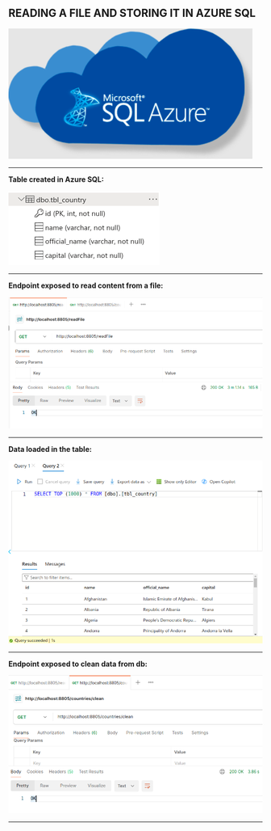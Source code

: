 READING A FILE AND STORING IT IN AZURE SQL
----------------------------------------------------

![azuresql](images/azure-sql.png)

----------------------------------------------------

**Table created in Azure SQL:**

![tblCountry](screenshots/tblCountry.png)

----------------------------------------------------

**Endpoint exposed to read content from a file:**

![readFileEndpoint](screenshots/readFileEndpoint.png)

----------------------------------------------------

**Data loaded in the table:**

![records](screenshots/records.png)

----------------------------------------------------

**Endpoint exposed to clean data from db:**

![cleanEndpoint](screenshots/cleanEndpoint.png)

----------------------------------------------------

